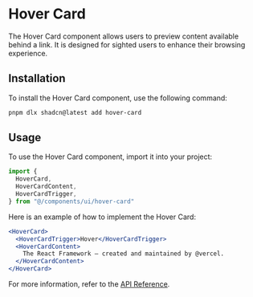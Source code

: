# Hover Card

The Hover Card component allows users to preview content available behind a link. It is designed for sighted users to enhance their browsing experience.

## Installation

To install the Hover Card component, use the following command:

```bash
pnpm dlx shadcn@latest add hover-card
```

## Usage

To use the Hover Card component, import it into your project:

```javascript
import {
  HoverCard,
  HoverCardContent,
  HoverCardTrigger,
} from "@/components/ui/hover-card"
```

Here is an example of how to implement the Hover Card:

```jsx
<HoverCard>
  <HoverCardTrigger>Hover</HoverCardTrigger>
  <HoverCardContent>
    The React Framework – created and maintained by @vercel.
  </HoverCardContent>
</HoverCard>
```

For more information, refer to the [API Reference](https://www.radix-ui.com/docs/primitives/components/hover-card#api-reference).